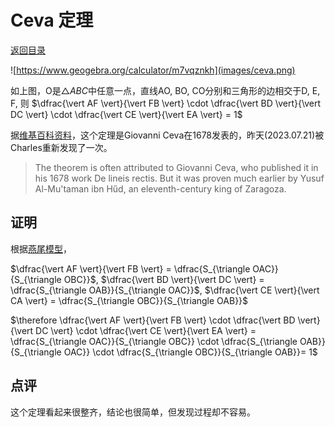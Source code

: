 <script>
MathJax = {
  tex: {
    inlineMath: [['$', '$'], ['\\(', '\\)']]
  }
};
</script>
<script id="MathJax-script" async
  src="https://cdn.jsdelivr.net/npm/mathjax@3/es5/tex-chtml.js">
</script>

# Ceva 定理

[返回目录](index.md)

![https://www.geogebra.org/calculator/m7vqznkh](images/ceva.png)

如上图，O是$\triangle ABC$中任意一点，直线AO, BO, CO分别和三角形的边相交于D, E, F, 则
$\dfrac{\vert AF \vert}{\vert FB \vert} \cdot \dfrac{\vert BD \vert}{\vert DC \vert} \cdot \dfrac{\vert CE \vert}{\vert EA \vert} = 1$

据[维基百科资料](https://en.wikipedia.org/wiki/Ceva%27s_theorem)，这个定理是Giovanni Ceva在1678发表的，昨天(2023.07.21)被Charles重新发现了一次。

> The theorem is often attributed to Giovanni Ceva, who published it in his 1678 work De lineis rectis. But it was proven much earlier by Yusuf Al-Mu'taman ibn Hűd, an eleventh-century king of Zaragoza.

## 证明

根据[燕尾模型](yanwei.md)，

$\dfrac{\vert AF \vert}{\vert FB \vert} = \dfrac{S_{\triangle OAC}}{S_{\triangle OBC}}$,
$\dfrac{\vert BD \vert}{\vert DC \vert} = \dfrac{S_{\triangle OAB}}{S_{\triangle OAC}}$,
$\dfrac{\vert CE \vert}{\vert CA \vert} = \dfrac{S_{\triangle OBC}}{S_{\triangle OAB}}$

$\therefore \dfrac{\vert AF \vert}{\vert FB \vert} \cdot \dfrac{\vert BD \vert}{\vert DC \vert} \cdot \dfrac{\vert CE \vert}{\vert EA \vert} = \dfrac{S_{\triangle OAC}}{S_{\triangle OBC}} \cdot \dfrac{S_{\triangle OAB}}{S_{\triangle OAC}} \cdot \dfrac{S_{\triangle OBC}}{S_{\triangle OAB}}= 1$

## 点评

这个定理看起来很整齐，结论也很简单，但发现过程却不容易。